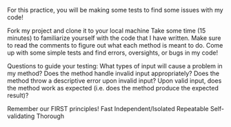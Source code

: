 For this practice, you will be making some tests to find some issues with my code!

Fork my project and clone it to your local machine
Take some time (15 minutes) to familiarize yourself with the code that I have written.  Make sure to read the comments to figure out what each method is meant to do.
Come up with some simple tests and find errors, oversights, or bugs in my code!

Questions to guide your testing:
  What types of input will cause a problem in my method?
  Does the method handle invalid input appropriately?
  Does the method throw a descriptive error upon invalid input?
  Upon valid input, does the method work as expected (i.e. does the method produce the expected result)?

Remember our FIRST principles!
  Fast
  Independent/Isolated
  Repeatable
  Self-validating
  Thorough

